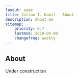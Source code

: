 ```yaml
---
layout: page
title: Julian I. Kamil - About
description: About me
sitemap:
    priority: 0.7
    lastmod: 2018-04-08
    changefreq: weekly
---
```

## About

Under construction